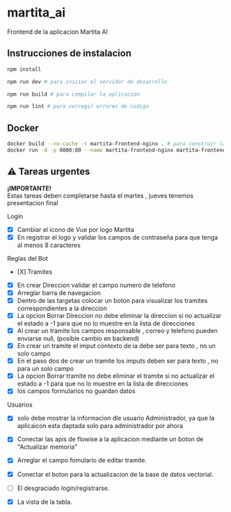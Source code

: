 # martita_ai

Frontend de la aplicacion Martita AI

## Instrucciones de instalacion 

```sh
npm install

npm run dev # para iniciar el servidor de desarrollo

npm run build # para compilar la aplicacion
```


```sh
npm run lint # para corregir errores de codigo
```
## Docker

```sh
docker build --no-cache -t martita-frontend-nginx . # para construir la imagen
docker run -d -p 8080:80 --name martita-frontend-nginx martita-frontend-nginx # para iniciar el contenedor

```
## ⚠️ Tareas urgentes

**¡IMPORTANTE!**  
Estas tareas deben completarse hasta el martes , jueves tenemos presentacion final

Login
- [X] Cambiar el icono de Vue por logo Martita
- [X] En registrar el logo y validar los campos de contraseña para que tenga al menos 8 caracteres

Reglas del Bot
- [X] 
Tramites
- [X] En crear Direccion validar el campo numero de telefono
- [X] Arreglar barra de navegacion
- [X] Dentro de las targetas colocar un boton para visualizar los tramites correspondientes a la direccion 
- [X] La opcion Borrar Direccion no debe eliminar la direccion si no actualizar el estado a -1 para que no lo muestre en la lista de direcciones 
- [X] Al crear un tramite los campos responsable , correo y telefono pueden enviarse null, (posible cambio en backend)
- [X] En crear un tramite el imput contexto de ia debe ser para texto , no un solo campo 
- [X] En el paso dos de crear un tramite los imputs deben ser para texto , no para un solo campo
- [X] La opcion Borrar tramite no debe eliminar el tramite si no actualizar el estado a -1 para que no lo muestre en la lista de direcciones 
- [X] los campos formularios no guardan datos

Usuarios
- [X] solo debe mostrar la informacion dle usuario Administrador, ya que la aplicaicon esta daptada solo para administrador por ahora 

- [X] Conectar las apis de flowise a la aplicacion mediante un boton de "Actualizar memoria"
- [X] Arreglar el campo fomulario de editar tramite.
- [X] Conectar el boton para la actualizacion de la base de datos vectorial.
- [ ] El desgraciado login/registrarse.
- [X] La vista de la tabla.